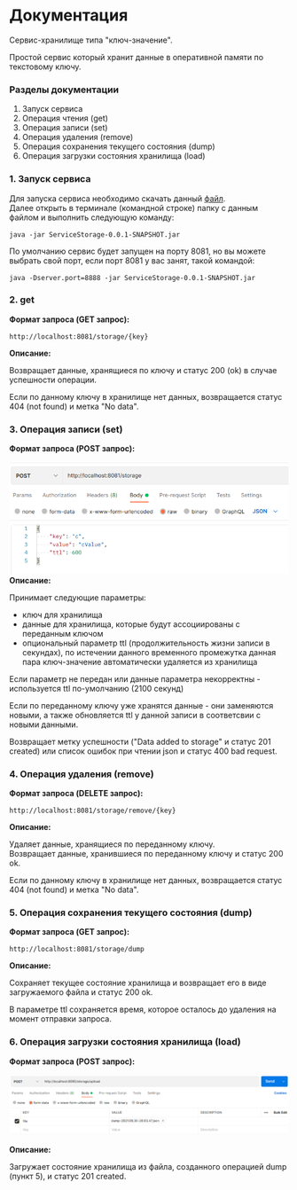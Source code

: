 # Документация
Сервис-хранилище типа "ключ-значение". <br> 

Простой сервис который хранит данные в оперативной памяти по текстовому ключу.
### Разделы документации
1. Запуск сервиса
2. Операция чтения (get)
3. Операция записи (set)
4. Операция удаления (remove)
5. Операция сохранения текущего состояния (dump)
6. Операция загрузки состояния хранилища (load)

### 1. Запуск сервиса
Для запуска сервиса необходимо скачать данный [файл](ServiceStorage-0.0.1-SNAPSHOT.jar).<br>
Далее открыть в терминале (командной строке) папку с данным файлом
и выполнить следующую команду:
```console
java -jar ServiceStorage-0.0.1-SNAPSHOT.jar
```
По умолчанию сервис будет запущен на порту 8081, но вы можете выбрать
свой порт, если порт 8081 у вас занят, такой командой:
```console
java -Dserver.port=8888 -jar ServiceStorage-0.0.1-SNAPSHOT.jar
```

### 2. get
**Формат запроса (GET запрос):**
```console
http://localhost:8081/storage/{key}
```
**Описание:**
<br>

Возвращает данные, хранящиеся по ключу и статус 200 (ok) в случае
успешности операции.<br>

Если по данному ключу в хранилище нет данных, возвращается статус 404 (not found) и метка
"No data".

### 3. Операция записи (set)
**Формат запроса (POST запрос):**

![img_1.png](img_1.png)
**Описание:**
<br>

Принимает следующие параметры:
* ключ для хранилища
* данные для хранилища, которые будут ассоциированы с переданным ключом
* опциональный параметр ttl (продолжительность жизни записи в секундах), по истечении данного временного промежутка данная пара ключ-значение автоматически удаляется из хранилища

Если параметр не передан или данные параметра некорректны - используется ttl по-умолчанию (2100 секунд)
<br>

Если по переданному ключу уже хранятся данные - они заменяются новыми, а также обновляется ttl у данной записи в соответсвии с новыми данными.

Возвращает метку успешности ("Data added to storage" и статус 201 created) или список ошибок при чтении json и статус 400 bad request.
### 4. Операция удаления (remove)
**Формат запроса (DELETE запрос):**
```console
http://localhost:8081/storage/remove/{key}
```
**Описание:**
<br>

Удаляет данные, хранящиеся по переданному ключу.<br>
Возвращает данные, хранившиеся по переданному ключу и статус 200 ok.
<br>

Если по данному ключу в хранилище нет данных, возвращается статус 404 (not found) и метка
"No data".

### 5. Операция сохранения текущего состояния (dump)
**Формат запроса (GET запрос):**
```console
http://localhost:8081/storage/dump
```
**Описание:**
<br>

Сохраняет текущее состояние хранилища и возвращает его в виде загружаемого файла и статус 200 ok.
<br>

В параметре ttl сохраняется время, которое осталось до удаления на момент отправки запроса.

### 6. Операция загрузки состояния хранилища (load)
**Формат запроса (POST запрос):**

![img_2.png](img_2.png)

**Описание:**
<br>

Загружает состояние хранилища из файла, созданного операцией dump (пункт 5), и статус 201 created.
